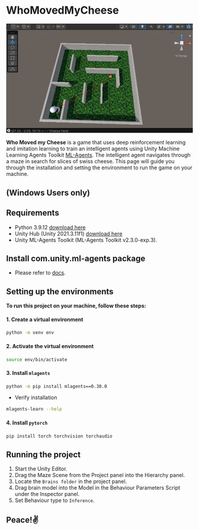 # WhoMovedMyCheese


![Maze](Assets/Image/ui.png)


**Who Moved my Cheese** is a game that uses deep reinforcement learning and imitation learning to train an intelligent agents using Unity Machine Learning Agents Toolkit [ML-Agents](https://github.com/Unity-Technologies/ml-agents). The intelligent agent navigates through a maze in search for slices of swiss cheese. This page will guide you through the installation and setting the environment to run the game on your machine. 


## (Windows Users only)

## Requirements 

- Python 3.9.12 [download here](https://www.python.org/downloads/)
- Unity Hub (Unity 2021.3.11f1) [download here](https://unity.com/download)
- Unity ML-Agents Toolkit (ML-Agents Toolkit v2.3.0-exp.3). 

## Install com.unity.ml-agents package

- Please refer to [docs](https://github.com/Unity-Technologies/ml-agents/blob/develop/docs/Installation.md#install-the-comunityml-agents-unity-package).


## Setting up the environments

**To run this project on your machine, follow these steps:**

#### 1. Create a virtual environment 
```bash
python -m venv env
```
#### 2. Activate the virtual environment
```sh
source env/bin/activate
```
#### 3. Install `mlagents`
```sh
python -m pip install mlagents==0.30.0
```
- Verify installation
```sh
mlagents-learn --help
```

#### 4. Install `pytorch`
```bash
pip install torch torchvision torchaudio
```

## Running the project
1. Start the Unity Editor.
2. Drag the Maze Scene from the Project panel into the Hierarchy panel. 
3. Locate the `Brains folder` in the project panel.
4. Drag brain model into the Model in the Behaviour Parameters Script under the Inspector panel.
5. Set Behaviour type to `Inference`.


## Peace!✌️
